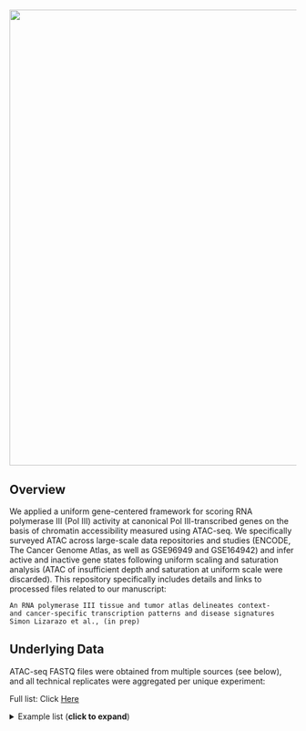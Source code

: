 
 # <img src="logo_header.png" width="800px">

## Overview

We applied a uniform gene-centered framework for scoring RNA polymerase III (Pol III) activity at canonical Pol III-transcribed genes on the basis of chromatin accessibility measured using ATAC-seq. We specifically surveyed ATAC across large-scale data repositories and studies (ENCODE, The Cancer Genome Atlas, as well as GSE96949 and GSE164942) and infer active and inactive gene states following uniform scaling and saturation analysis (ATAC of insufficient depth and saturation at uniform scale were discarded). This repository specifically includes details and links to processed files related to our manuscript:

    An RNA polymerase III tissue and tumor atlas delineates context- 
    and cancer-specific transcription patterns and disease signatures
    Simon Lizarazo et al., (in prep)
    

## Underlying Data

ATAC-seq FASTQ files were obtained from multiple sources (see below), and all technical replicates were aggregated per unique experiment:

Full list: Click [Here](https://github.com/VanBortleLab/Pol_III_tissue_tumor_atlas/blob/main/files_processing/files_metadata/Tissue_TCGA_Atlas_Samples_Metadata_All.txt)

<details><summary>Example list (<b>click to expand</b>) </summary>

|    |Data_Reference                                                                 |Data_Origin |SRR_Sample  |File_Accession   |Experiment_Accession |Paired       |Nature |   Seqdepth| 
|:---|:------------------------------------------------------------------------------|:-----------|:-----------|:----------------|:--------------------|:------------|:------|----------:| 
|1   |ENCSR204SMO.heart_right_ventricle.1_1_1                                        |ENCODE      |SRR14102914 |ENCFF545CXV      |ENCSR204SMO          |paired-ended |fastq  |  413994397| 
|2   |ENCSR600ZHS.left_colon.1_1_2                                                   |ENCODE      |SRR14107548 |ENCFF250QRP      |ENCSR600ZHS          |paired-ended |fastq  |  830549969| 
|3   |ENCSR670REK.gastroesophageal_sphincter.1_1_1                                   |ENCODE      |SRR14107835 |ENCFF812DSG      |ENCSR670REK          |paired-ended |fastq  |  335818479| 
|4   |ENCSR685ZMP.right_lobe_of_liver.1_1_2                                          |ENCODE      |SRR14107867 |ENCFF450VXM      |ENCSR685ZMP          |paired-ended |fastq  | 1431172181| 
|5   |ENCSR542RNG.adrenal_gland.1_1_1                                                |ENCODE      |SRR14105636 |ENCFF915NRF      |ENCSR542RNG          |paired-ended |fastq  | 1133653640| 
|6   |ENCSR836FIL.right_lobe_of_liver.1_2_1                                          |ENCODE      |SRR14104225 |ENCFF395QVN      |ENCSR836FIL          |paired-ended |fastq  | 1310597965| 
|7   |ENCSR212LAZ.fallopian_tube.1_1_2                                               |ENCODE      |SRR14102989 |ENCFF517NJC      |ENCSR212LAZ          |paired-ended |fastq  |  731615963| 
|8   |ENCSR062SVK.right_atrium_auricular_region.1_1_1                                |ENCODE      |SRR10388415 |ENCFF138HVL      |ENCSR062SVK          |paired-ended |fastq  |  231569813| 
|9   |ENCSR584AXZ.coronary_artery.1_1_1                                              |ENCODE      |SRR14305353 |ENCFF049NKX      |ENCSR584AXZ          |paired-ended |fastq  |  173365413| 
|10  |ENCSR157OSO.heart_right_ventricle.1_1_1                                        |ENCODE      |SRR14105541 |ENCFF162IKK      |ENCSR157OSO          |paired-ended |fastq  | 3391149124| 
|158 |ATAC_brain_anterior_cingulate_cortex_Neuronal_male_age_19_untreated_1_1_1      |GSE96949    |SRR5367719  |                 |                     |paired-ended |fastq  |   65255993| 
|159 |ATAC_brain_anterior_cingulate_cortex_Neuronal_male_age_20_untreated_1_1_1      |GSE96949    |SRR5367767  |                 |                     |paired-ended |fastq  |  118013940| 
|160 |ATAC_brain_anterior_cingulate_cortex_Neuronal_male_age_22_untreated_1_1_1      |GSE96949    |SRR5367743  |                 |                     |paired-ended |fastq  |   62045998| 
|161 |ATAC_brain_anterior_cingulate_cortex_Neuronal_male_age_28_untreated_1_1_1      |GSE96949    |SRR5367790  |                 |                     |paired-ended |fastq  |   88409339| 
|162 |ATAC_brain_anterior_cingulate_cortex_NonNeuronal_female_age_22_untreated_1_1_1 |GSE96949    |SRR5367799  |                 |                     |paired-ended |fastq  |  163890003| 
|163 |ATAC_brain_anterior_cingulate_cortex_NonNeuronal_male_age_19_untreated_1_1_1   |GSE96949    |SRR5367708  |                 |                     |paired-ended |fastq  |  140691701| 
|164 |ATAC_brain_anterior_cingulate_cortex_NonNeuronal_male_age_20_untreated_1_1_1   |GSE96949    |SRR5367755  |                 |                     |paired-ended |fastq  |   67814502| 
|165 |ATAC_brain_anterior_cingulate_cortex_NonNeuronal_male_age_22_untreated_1_1_1   |GSE96949    |SRR5367730  |                 |                     |paired-ended |fastq  |  194833316| 
|166 |ATAC_brain_anterior_cingulate_cortex_NonNeuronal_male_age_28_untreated_1_1_1   |GSE96949    |SRR5367779  |                 |                     |paired-ended |fastq  |   96242436| 
|167 |ATAC_brain_basal_amygdala_Neuronal_female_age_22_untreated_1_1_1               |GSE96949    |SRR5367813  |                 |                     |paired-ended |fastq  |   86042109| 
|168 |ATAC_brain_basal_amygdala_NonNeuronal_female_age_22_untreated_1_1_1            |GSE96949    |SRR5367800  |                 |                     |paired-ended |fastq  |  142761664| 
|273 |Liver_female_16_753                                                            |GSE164942   |SRR13439643 |                 |                     |paired-ended |fastq  |  780743877| 
|274 |Liver_female_17_459                                                            |GSE164942   |SRR13439673 |                 |                     |paired-ended |fastq  |  779134143| 
|275 |Liver_female_17_651                                                            |GSE164942   |SRR13439649 |                 |                     |paired-ended |fastq  |  859281234| 
|276 |Liver_female_30_767                                                            |GSE164942   |SRR13439659 |                 |                     |paired-ended |fastq  |  835331203| 
|277 |Liver_female_35_662                                                            |GSE164942   |SRR13439657 |                 |                     |paired-ended |fastq  |  638017483| 
|278 |Liver_female_36_793                                                            |GSE164942   |SRR13439697 |                 |                     |paired-ended |fastq  | 1300560747| 
|279 |Liver_female_49_670B                                                           |GSE164942   |SRR13439648 |                 |                     |paired-ended |fastq  |  665074584| 
|280 |Liver_female_49_683                                                            |GSE164942   |SRR13439652 |                 |                     |paired-ended |fastq  |  748938713| 
|281 |Liver_female_50_485                                                            |GSE164942   |SRR13439684 |                 |                     |paired-ended |fastq  | 1038161477| 
|282 |Liver_female_7_438                                                             |GSE164942   |SRR13439667 |                 |                     |paired-ended |fastq  | 1200763517| 
|283 |Liver_male_16_786                                                              |GSE164942   |SRR13439633 |                 |                     |paired-ended |fastq  |  762385932| 
|357 |TCGA-BRCA-292                                                                  |TCGA        |            |TCGA-A2-A0ES-01A |                     |             |bam    |  212398446| 
|358 |TCGA-BRCA-293                                                                  |TCGA        |            |TCGA-A7-A0D9-01A |                     |             |bam    |  342554002| 
|359 |TCGA-BRCA-312                                                                  |TCGA        |            |TCGA-AO-A0JM-01A |                     |             |bam    |  228088663| 
|360 |TCGA-BRCA-313                                                                  |TCGA        |            |TCGA-A2-A0CX-01A |                     |             |bam    |  264429086| 
|361 |TCGA-BRCA-338                                                                  |TCGA        |            |TCGA-D8-A13Z-01A |                     |             |bam    |  392640294| 
|362 |TCGA-BRCA-339                                                                  |TCGA        |            |TCGA-A8-A08J-01A |                     |             |bam    |  310310191| 
|363 |TCGA-BRCA-347                                                                  |TCGA        |            |TCGA-A2-A0T7-01A |                     |             |bam    |  291812321| 
|364 |TCGA-BRCA-348                                                                  |TCGA        |            |TCGA-C8-A8HR-01A |                     |             |bam    |  253002378| 
|365 |TCGA-BRCA-349                                                                  |TCGA        |            |TCGA-A2-A4RX-01A |                     |             |bam    |  284238095| 
|366 |TCGA-BRCA-35                                                                   |TCGA        |            |TCGA-AR-A0TV-01A |                     |             |bam    |  275102145| 
|367 |TCGA-BRCA-36                                                                   |TCGA        |            |TCGA-A2-A0YD-01A |                     |             |bam    |  271172799|
</details>
